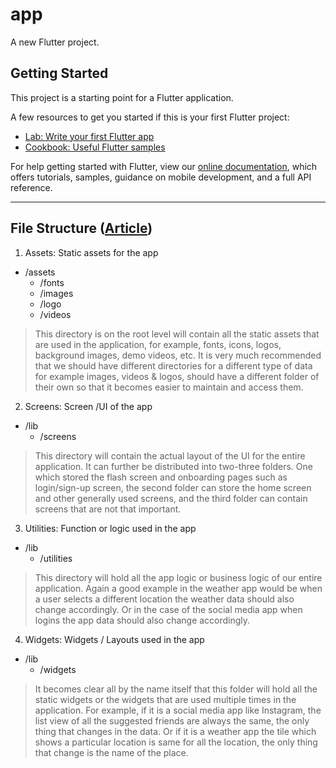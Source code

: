 # app

A new Flutter project.

## Getting Started

This project is a starting point for a Flutter application.

A few resources to get you started if this is your first Flutter project:

- [Lab: Write your first Flutter app](https://flutter.dev/docs/get-started/codelab)
- [Cookbook: Useful Flutter samples](https://flutter.dev/docs/cookbook)

For help getting started with Flutter, view our
[online documentation](https://flutter.dev/docs), which offers tutorials,
samples, guidance on mobile development, and a full API reference.

---

## File Structure ([Article](https://www.geeksforgeeks.org/flutter-file-structure/))

1. Assets: Static assets for the app

- /assets
	- /fonts
	- /images
	- /logo
	- /videos

> This directory is on the root level will contain all the static assets that are used in the application, for example, fonts, icons, logos, background images, demo videos, etc. It is very much recommended that we should have different directories for a different type of data for example images, videos & logos, should have a different folder of their own so that it becomes easier to maintain and access them.

2. Screens: Screen /UI of the app

- /lib
	- /screens

> This directory will contain the actual layout of the UI for the entire application. It can further be distributed into two-three folders. One which stored the flash screen and onboarding pages such as login/sign-up screen, the second folder can store the home screen and other generally used screens, and the third folder can contain screens that are not that important.

3. Utilities: Function or logic used in the app

- /lib
	- /utilities

> This directory will hold all the app logic or business logic of our entire application. Again a good example in the weather app would be when a user selects a different location the weather data should also change accordingly. Or in the case of the social media app when logins the app data should also change accordingly.

4. Widgets: Widgets / Layouts used in the app

- /lib
	- /widgets

> It becomes clear all by the name itself that this folder will hold all the static widgets or the widgets that are used multiple times in the application. For example, if it is a social media app like Instagram, the list view of all the suggested friends are always the same, the only thing that changes in the data. Or if it is a weather app the tile which shows a particular location is same for all the location, the only thing that change is the name of the place.
